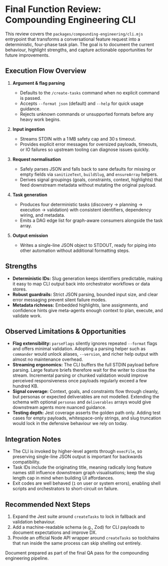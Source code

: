 # Final Function Review: Compounding Engineering CLI

This review covers the `packages/compounding-engineering/cli.mjs` entrypoint that
transforms a conversational feature request into a deterministic, four-phase task
plan. The goal is to document the current behaviour, highlight strengths, and
capture actionable opportunities for future improvements.

## Execution Flow Overview

1. **Argument & flag parsing**
   - Defaults to the `/create-tasks` command when no explicit command is passed.
   - Accepts `--format json` (default) and `--help` for quick usage guidance.
   - Rejects unknown commands or unsupported formats before any heavy work begins.

2. **Input ingestion**
   - Streams STDIN with a 1 MB safety cap and 30 s timeout.
   - Provides explicit error messages for oversized payloads, timeouts, or IO
     failures so upstream tooling can diagnose issues quickly.

3. **Request normalisation**
   - Safely parses JSON and falls back to sane defaults for missing or empty
     fields via `sanitizeText`, `buildSlug`, and `ensureArray` helpers.
   - Derives signal groupings (goals, constraints, context, highlights) that feed
     downstream metadata without mutating the original payload.

4. **Task generation**
   - Produces four deterministic tasks (discovery → planning → execution →
     validation) with consistent identifiers, dependency wiring, and metadata.
   - Emits a DAG edge list for graph-aware consumers alongside the task array.

5. **Output emission**
   - Writes a single-line JSON object to STDOUT, ready for piping into other
     automation without additional formatting steps.

## Strengths

- **Deterministic IDs:** Slug generation keeps identifiers predictable, making it
  easy to map CLI output back into orchestrator workflows or data stores.
- **Robust guardrails:** Strict JSON parsing, bounded input size, and clear error
  messaging prevent silent failure modes.
- **Metadata richness:** Embedded highlights, lane assignments, and confidence
  hints give meta-agents enough context to plan, execute, and validate work.

## Observed Limitations & Opportunities

- **Flag extensibility:** `parseFlags` silently ignores repeated `--format` flags and offers minimal validation. Adopting a parsing helper such as `commander` would unlock aliases, `--version`, and richer help output with almost no maintenance overhead.
- **Streaming ergonomics:** The CLI buffers the full STDIN payload before parsing. Large feature briefs therefore wait for the writer to close the stream. Incremental parsing or chunked validation would improve perceived responsiveness once payloads regularly exceed a few hundred KB.
- **Signal coverage:** Context, goals, and constraints flow through cleanly, but personas or expected deliverables are not modelled. Extending the schema with optional `personas` and `deliverables` arrays would give downstream agents more nuanced guidance.
- **Testing depth:** Jest coverage asserts the golden path only. Adding test cases for empty payloads, whitespace-only strings, and slug truncation would lock in the defensive behaviour we rely on today.

## Integration Notes

- The CLI is invoked by higher-level agents through `execFile`, so preserving
  single-line JSON output is important for backwards compatibility.
- Task IDs include the originating title, meaning radically long feature names
  still influence downstream graph visualisations; keep the slug length cap in
  mind when building UI affordances.
- Exit codes are well behaved (`1` on user or system errors), enabling shell
  scripts and orchestrators to short-circuit on failure.

## Recommended Next Steps

1. Expand the Jest suite around `createTasks` to lock in fallback and validation
   behaviour.
2. Add a machine-readable schema (e.g., Zod) for CLI payloads to document
   expectations and improve DX.
3. Provide an official Node API wrapper around `createTasks` so toolchains that
   run inside the same process can skip shelling out entirely.

Document prepared as part of the final QA pass for the compounding engineering
pipeline.
